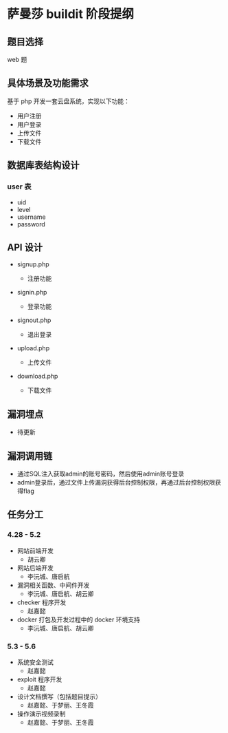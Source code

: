 # 萨曼莎 buildit 阶段提纲

## 题目选择

web 题

## 具体场景及功能需求

基于 php 开发一套云盘系统，实现以下功能：

* 用户注册
* 用户登录
* 上传文件
* 下载文件

## 数据库表结构设计

### user 表

* uid
* level
* username
* password

## API 设计

* signup.php

	* 注册功能

* signin.php

	* 登录功能

* signout.php

	* 退出登录

* upload.php

	* 上传文件

* download.php

	* 下载文件

## 漏洞埋点

* 待更新

## 漏洞调用链

* 通过SQL注入获取admin的账号密码，然后使用admin账号登录
* admin登录后，通过文件上传漏洞获得后台控制权限，再通过后台控制权限获得flag

## 任务分工

### 4.28 - 5.2

* 网站前端开发
	* 胡云卿
* 网站后端开发
	* 李沅城、唐启航
* 漏洞相关函数、中间件开发
	* 李沅城、唐启航、胡云卿
* checker 程序开发
	* 赵嘉懿
* docker 打包及开发过程中的 docker 环境支持
	* 李沅城、唐启航、胡云卿

### 5.3 - 5.6

* 系统安全测试
	* 赵嘉懿
* exploit 程序开发
	* 赵嘉懿
* 设计文档撰写（包括题目提示）
	* 赵嘉懿、于梦丽、王冬霞
* 操作演示视频录制
	* 赵嘉懿、于梦丽、王冬霞
